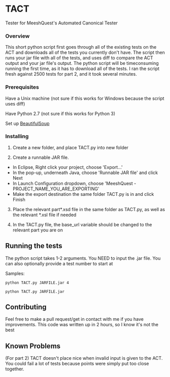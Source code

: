 # TACT
Tester for MeeshQuest's Automated Canonical Tester

### Overview

This short python script first goes through all of the existing tests on the ACT and downloads all of the tests you currently don't have.
The script then runs your jar file with all of the tests, and uses diff to compare the ACT output and your jar file's output.
The python script will be timeconsuming running the first time, as it has to download all of the tests. I ran the script fresh against 2500 tests for part 2, and it took several minutes.

### Prerequisites

Have a Unix machine (not sure if this works for Windows because the script uses diff)

Have Python 2.7 (not sure if this works for Python 3)

Set up [BeautifulSoup](https://www.crummy.com/software/BeautifulSoup/bs4/doc/)

### Installing

1) Create a new folder, and place TACT.py into new folder

2) Create a runnable JAR file.

* In Eclipse, Right click your project, choose 'Export...'
* In the pop-up, underneath Java, choose 'Runnable JAR file' and click Next
* In Launch Configuration dropdown, choose 'MeeshQuest - PROJECT_NAME_YOU_ARE_EXPORTING'
* Make the export destination the same folder TACT.py is in and click Finish

3) Place the relevant part*.xsd file in the same folder as TACT.py, as well as the relevant *.xsl file if needed

4) In the TACT.py file, the base_url variable should be changed to the relevant part you are on

## Running the tests

The python script takes 1-2 arguments. You NEED to input the .jar file. You can also optionally provide a test number to start at

Samples:

```
python TACT.py JARFILE.jar 4

python TACT.py JARFILE.jar
```

## Contributing

Feel free to make a pull request/get in contact with me if you have improvements. This code was written up in 2 hours, so I know it's not the best

## Known Problems

(For part 2) TACT doesn't place nice when invalid input is given to the ACT. You could fail a lot of tests because points were simply put too close together.
